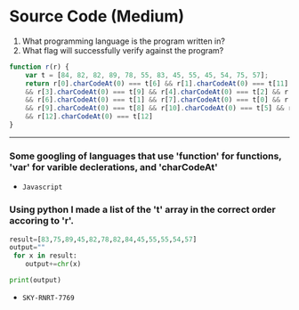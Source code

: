 # Source Code (Medium)

1. What programming language is the program written in?
1. What flag will successfully verify against the program?
```javascript
function r(r) {
    var t = [84, 82, 82, 89, 78, 55, 83, 45, 55, 45, 54, 75, 57];
    return r[0].charCodeAt(0) === t[6] && r[1].charCodeAt(0) === t[11] && r[2].charCodeAt(0) === t[3]
    && r[3].charCodeAt(0) === t[9] && r[4].charCodeAt(0) === t[2] && r[5].charCodeAt(0) === t[4]
    && r[6].charCodeAt(0) === t[1] && r[7].charCodeAt(0) === t[0] && r[8].charCodeAt(0) === t[7]
    && r[9].charCodeAt(0) === t[8] && r[10].charCodeAt(0) === t[5] && r[11].charCodeAt(0) === t[10]
    && r[12].charCodeAt(0) === t[12]
}
```
---
### Some googling of languages that use 'function' for functions, 'var' for varible declerations, and 'charCodeAt'
- `Javascript` <br>

### Using python I made a list of the 't' array in the correct order accoring to 'r'.
```python
result=[83,75,89,45,82,78,82,84,45,55,55,54,57]
output=""
 for x in result:
	output+=chr(x)

print(output)
```

- `SKY-RNRT-7769`<br>
